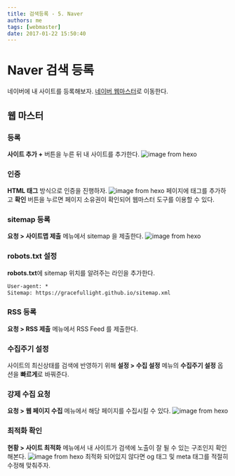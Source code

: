 ```yaml
---
title: 검색등록 - 5. Naver
authors: me
tags: [webmaster]
date: 2017-01-22 15:50:40
---
```


# Naver 검색 등록

네이버에 내 사이트를 등록해보자.
[네이버 웹마스터](https://webmastertool.naver.com/)로 이동한다.

## 웹 마스터

### 등록

**사이트 추가 +** 버튼을 누른 뒤 내 사이트를 추가한다.
![image from hexo](https://i.imgur.com/9BR0yDZ.png)

### 인증

**HTML 태그** 방식으로 인증을 진행하자.
![image from hexo](https://i.imgur.com/Dg01Tk8.png)
페이지에 태그를 추가하고 **확인** 버튼을 누르면 페이지 소유권이 확인되어 웹마스터 도구를 이용할 수 있다.

### sitemap 등록

**요청 > 사이트맵 제출** 메뉴에서 sitemap 을 제출한다.
![image from hexo](https://i.imgur.com/KL5ely9.png)

### robots.txt 설정

**robots.txt**에 sitemap 위치를 알려주는 라인을 추가한다.

```txt title="robots.txt"
User-agent: *
Sitemap: https://gracefullight.github.io/sitemap.xml
```

### RSS 등록

**요청 > RSS 제출** 메뉴에서 RSS Feed 를 제출한다.

### 수집주기 설정

사이트의 최신상태를 검색에 반영하기 위해 **설정 > 수집 설정** 메뉴의 **수집주기 설정** 옵션을 **빠르게**로 바꿔준다.

### 강제 수집 요청

**요청 > 웹 페이지 수집** 메뉴에서 해당 페이지를 수집시킬 수 있다.
![image from hexo](https://i.imgur.com/8CWbvl2.png)

### 최적화 확인

**현황 > 사이트 최적화** 메뉴에서 내 사이트가 검색에 노출이 잘 될 수 있는 구조인지 확인해본다.
![image from hexo](https://i.imgur.com/ZkwGZgU.png)
최적화 되어있지 않다면 og 태그 및 meta 태그를 적절히 수정해 맞춰주자.
